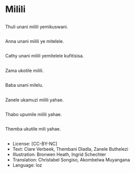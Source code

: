 # Milili

##
Thuli unani milili yemikuswani.

##
Anna unani milili ye mitelele.

##
Cathy unani milili yemitelele kufitisisa.

##
Zama ukotile milili.

##
Baba unani milelu.

##
Zanele ukamuzi milili yahae.

##
Thabo upumile milili yahae.

##
Themba ukutile mili yahae.

##
* License: [CC-BY-NC]
* Text: Clare Verbeek, Thembani Dladla, Zanele Buthelezi
* Illustration: Bronwen Heath, Ingrid Schechter
* Translation: Christabel Songiso, Akombelwa Muyangana
* Language: loz
